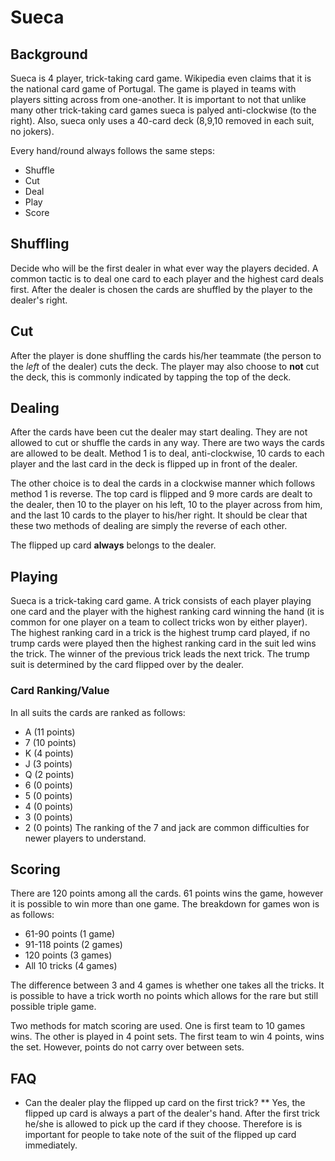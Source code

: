 # Sueca

## Background
Sueca is 4 player, trick-taking card game. Wikipedia even claims that it is the national card game of Portugal.
The game is played in teams with players sitting across from one-another. It is important to not that unlike
many other trick-taking card games sueca is palyed anti-clockwise (to the right). Also, sueca only uses a 40-card
deck (8,9,10 removed in each suit, no jokers).

Every hand/round always follows the same steps:
* Shuffle
* Cut
* Deal
* Play
* Score

## Shuffling
Decide who will be the first dealer in what ever way the players decided. A common tactic is to deal one card
to each player and the highest card deals first. After the dealer is chosen the cards are shuffled by the 
player to the dealer's right.

## Cut
After the player is done shuffling the cards his/her teammate (the person to the *left* of the dealer)
cuts the deck. The player may also choose to **not** cut the deck, this is commonly indicated by tapping
the top of the deck.

## Dealing
After the cards have been cut the dealer may start dealing. They are not allowed to cut or shuffle the
cards in any way. There are two ways the cards are allowed to be dealt. Method 1 is to deal, 
anti-clockwise, 10 cards to each player and the last card in the deck is flipped up in front of the dealer.

The other choice is to deal the cards in a clockwise manner which follows method 1 is reverse. The top card is 
flipped and 9 more cards are dealt to the dealer, then 10 to the player on his left, 10 to the player across from him,
and the last 10 cards to the player to his/her right. It should be clear that these two methods of dealing are 
simply the reverse of each other. 

The flipped up card **always** belongs to the dealer.

## Playing
Sueca is a trick-taking card game. A trick consists of each player playing one card and the player
with the highest ranking card winning the hand (it is common for one player on a team to collect
tricks won by either player). The highest ranking card in a trick is the highest trump card played,
if no trump cards were played then the highest ranking card in the suit led wins the trick. The 
winner of the previous trick leads the next trick.
The trump suit is determined by the card flipped over by the dealer.

### Card Ranking/Value
In all suits the cards are ranked as follows: 
* A (11 points)
* 7 (10 points)
* K (4 points)
* J (3 points)
* Q (2 points)
* 6 (0 points)
* 5 (0 points)
* 4 (0 points)
* 3 (0 points)
* 2 (0 points)
The ranking of the 7 and jack are common difficulties for newer players to understand.

## Scoring
There are 120 points among all the cards. 61 points wins the game, however it is possible to win
more than one game. The breakdown for games won is as follows:
* 61-90 points  (1 game)
* 91-118 points (2 games)
* 120 points    (3 games)
* All 10 tricks (4 games)

The difference between 3 and 4 games is whether one takes all the tricks. It is possible to have a trick
worth no points which allows for the rare but still possible triple game.

Two methods for match scoring are used. One is first team to 10 games wins. The other is played in 4 point
sets. The first team to win 4 points, wins the set. However, points do not carry over between sets.

## FAQ
* Can the dealer play the flipped up card on the first trick?
** Yes, the flipped up card is always a part of the dealer's hand. After the first trick he/she is allowed
to pick up the card if they choose. Therefore is is important for people to take note of the suit of the 
flipped up card immediately.
